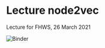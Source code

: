 # Lecture node2vec

Lecture for FHWS, 26 March 2021

![Binder](https://mybinder.org/v2/gh/mgswiss15/lecture_node2vec/HEAD?filepath=node2vec.ipynb)
